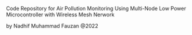 Code Repository for Air Pollution Monitoring Using Multi-Node Low Power Microcontroller with Wireless Mesh Nerwork

by Nadhif Muhammad Fauzan @2022
